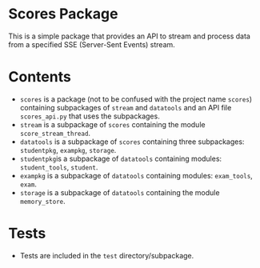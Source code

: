 # Scores Package
This is a simple package that provides an API to stream and process data from a specified SSE (Server-Sent Events) stream.

# Contents
* `scores` is a package (not to be confused with the project name `scores`) containing subpackages of `stream` and `datatools` and an API file `scores_api.py` that uses the subpackages.
* `stream` is a subpackage of `scores` containing the module `score_stream_thread`. 
* `datatools` is a subpackage of `scores` containing three subpackages: `studentpkg`, `exampkg`, `storage`.
* `studentpkg`is a subpackage of `datatools` containing modules: `student_tools`, `student`.
* `exampkg` is a subpackage of `datatools` containing modules: `exam_tools`, `exam`.
* `storage` is a subpackage of `datatools` containing the module `memory_store`.

# Tests
* Tests are included in the `test` directory/subpackage.